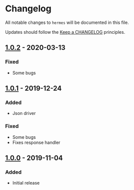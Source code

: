 # Changelog

All notable changes to `hermes` will be documented in this file.

Updates should follow the [Keep a CHANGELOG](http://keepachangelog.com/) principles.

## [1.0.2](https://github.com/jenky/hermes/compare/1.0.0...1.0.1) - 2020-03-13

### Fixed
- Some bugs

## [1.0.1](https://github.com/jenky/hermes/compare/1.0.0...1.0.1) - 2019-12-24

### Added
- Json driver

### Fixed
- Some bugs
- Fixes response handler

## [1.0.0](https://github.com/jenky/hermes/tree/1.0.1) - 2019-11-04

### Added
- Initial release
